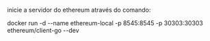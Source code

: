 inicie a servidor do ethereum através do comando:

docker run -d --name ethereum-local -p 8545:8545 -p 30303:30303 ethereum/client-go --dev

